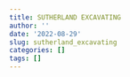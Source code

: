 ```yaml
---
title: SUTHERLAND EXCAVATING
author: ''
date: '2022-08-29'
slug: sutherland_excavating
categories: []
tags: []
---
```

